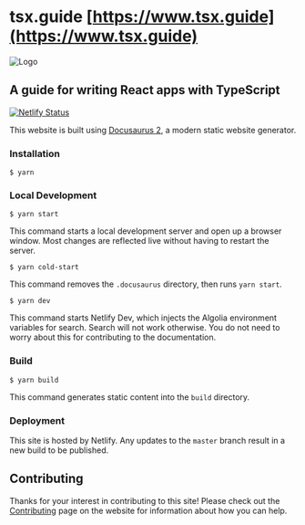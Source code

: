 # tsx.guide [https://www.tsx.guide](https://www.tsx.guide)

<img src="https://res.cloudinary.com/gojutin/image/upload/v1584239143/www.tsx.guide/tsx-guide-logo.png" alt="Logo" style="max-width: 400px" />

## A guide for writing React apps with TypeScript

[![Netlify Status](https://api.netlify.com/api/v1/badges/6405ed4b-0a96-4cbf-b786-3bc3bc8f0782/deploy-status)](https://app.netlify.com/sites/tsx-guide/deploys)

This website is built using [Docusaurus 2](https://v2.docusaurus.io/), a modern static website generator.

### Installation

```
$ yarn
```

### Local Development

```
$ yarn start
```

This command starts a local development server and open up a browser window. Most changes are reflected live without having to restart the server.

```
$ yarn cold-start
```

This command removes the `.docusaurus` directory, then runs `yarn start`.

```
$ yarn dev
```

This command starts Netlify Dev, which injects the Algolia environment variables for search. Search will not work otherwise. You do not need to worry about this for contributing to the documentation.

### Build

```
$ yarn build
```

This command generates static content into the `build` directory.

### Deployment

This site is hosted by Netlify. Any updates to the `master` branch result in a new build to be published.

## Contributing

Thanks for your interest in contributing to this site! Please check out the [Contributing](https://www.tsx.guide/introduction/contributing) page on the website for information about how you can help.

